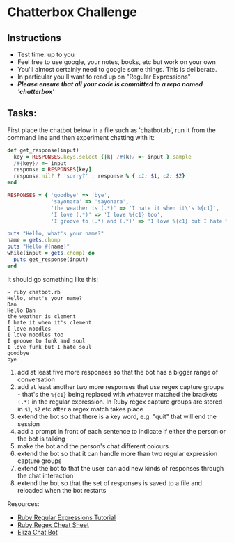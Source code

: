 Chatterbox Challenge
====================

Instructions
----------

* Test time: up to you
* Feel free to use google, your notes, books, etc but work on your own
* You'll almost certainly need to google some things. This is deliberate.
* In particular you'll want to read up on "Regular Expressions"
* ***Please ensure that all your code is committed to a repo named 'chatterbox'***


Tasks:
------

First place the chatbot below in a file such as 'chatbot.rb', run it from the command line and then experiment chatting with it:

```ruby
def get_response(input)
  key = RESPONSES.keys.select {|k| /#{k}/ =~ input }.sample
  /#{key}/ =~ input
  response = RESPONSES[key]
  response.nil? ? 'sorry?' : response % { c1: $1, c2: $2}
end

RESPONSES = { 'goodbye' => 'bye', 
              'sayonara' => 'sayonara', 
              'the weather is (.*)' => 'I hate it when it\'s %{c1}', 
              'I love (.*)' => 'I love %{c1} too', 
              'I groove to (.*) and (.*)' => 'I love %{c1} but I hate %{c2}'}

puts "Hello, what's your name?"
name = gets.chomp
puts "Hello #{name}"
while(input = gets.chomp) do
  puts get_response(input)
end
```

It should go something like this:

```
→ ruby chatbot.rb 
Hello, what's your name?
Dan
Hello Dan
the weather is clement
I hate it when it's clement
I love noodles
I love noodles too
I groove to funk and soul
I love funk but I hate soul
goodbye
bye
```


1. add at least five more responses so that the bot has a bigger range of conversation
2. add at least another two more responses that use regex capture groups - that's the `%{c1}` being replaced with whatever matched the brackets `(.*)` in the regular expression.  In Ruby regex capture groups are stored in `$1`, `$2` etc after a regex match takes place
3. extend the bot so that there is a key word, e.g. "quit" that will end the session
4. add a prompt in front of each sentence to indicate if either the person or the bot is talking
5. make the bot and the person's chat different colours
6. extend the bot so that it can handle more than two regular expression capture groups
7. extend the bot to that the user can add new kinds of responses through the chat interaction
8. extend the bot so that the set of responses is saved to a file and reloaded when the bot restarts

Resources:

* [Ruby Regular Expressions Tutorial](http://rubylearning.com/satishtalim/ruby_regular_expressions.html)
* [Ruby Regex Cheat Sheet](http://www.ralfebert.de/archive/ruby/regex_cheat_sheet/)
* [Eliza Chat Bot](http://en.wikipedia.org/wiki/ELIZA)
